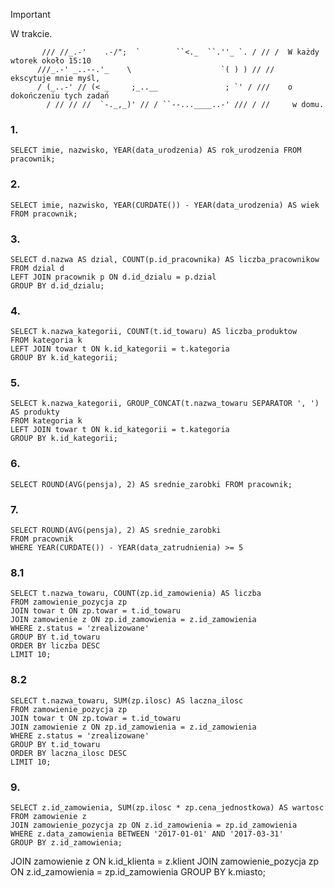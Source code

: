 > [!IMPORTANT]
> W trakcie.
```
       /// //_.-'    .-/";  `        ``<._  ``.''_ `. / // /  W każdy wtorek około 15:10
      ///_.-' _..--.'_    \                    `( ) ) // //   ekscytuje mnie myśl,
      / (_..-' // (< _     ;_..__               ; `' / ///    o dokończeniu tych zadań
        / // // //  `-._,_)' // / ``--...____..-' /// / //     w domu.
```

### 1.
``` MySQL
SELECT imie, nazwisko, YEAR(data_urodzenia) AS rok_urodzenia FROM pracownik;
```

### 2.
``` MySQL
SELECT imie, nazwisko, YEAR(CURDATE()) - YEAR(data_urodzenia) AS wiek 
FROM pracownik;
```

### 3.
``` MySQL
SELECT d.nazwa AS dzial, COUNT(p.id_pracownika) AS liczba_pracownikow
FROM dzial d
LEFT JOIN pracownik p ON d.id_dzialu = p.dzial
GROUP BY d.id_dzialu;
```


### 4.
``` MySQL
SELECT k.nazwa_kategorii, COUNT(t.id_towaru) AS liczba_produktow
FROM kategoria k
LEFT JOIN towar t ON k.id_kategorii = t.kategoria
GROUP BY k.id_kategorii;
```

### 5.
``` MySQL
SELECT k.nazwa_kategorii, GROUP_CONCAT(t.nazwa_towaru SEPARATOR ', ') AS produkty
FROM kategoria k
LEFT JOIN towar t ON k.id_kategorii = t.kategoria
GROUP BY k.id_kategorii;
```

### 6.
``` MySQL
SELECT ROUND(AVG(pensja), 2) AS srednie_zarobki FROM pracownik;
```

### 7.
``` MySQL
SELECT ROUND(AVG(pensja), 2) AS srednie_zarobki
FROM pracownik
WHERE YEAR(CURDATE()) - YEAR(data_zatrudnienia) >= 5
```

### 8.1
``` MySQL
SELECT t.nazwa_towaru, COUNT(zp.id_zamowienia) AS liczba
FROM zamowienie_pozycja zp
JOIN towar t ON zp.towar = t.id_towaru
JOIN zamowienie z ON zp.id_zamowienia = z.id_zamowienia
WHERE z.status = 'zrealizowane'
GROUP BY t.id_towaru
ORDER BY liczba DESC
LIMIT 10;
```

### 8.2
``` MySQL
SELECT t.nazwa_towaru, SUM(zp.ilosc) AS laczna_ilosc
FROM zamowienie_pozycja zp
JOIN towar t ON zp.towar = t.id_towaru
JOIN zamowienie z ON zp.id_zamowienia = z.id_zamowienia
WHERE z.status = 'zrealizowane'
GROUP BY t.id_towaru
ORDER BY laczna_ilosc DESC
LIMIT 10;
```

### 9.
``` MySQL
SELECT z.id_zamowienia, SUM(zp.ilosc * zp.cena_jednostkowa) AS wartosc
FROM zamowienie z
JOIN zamowienie_pozycja zp ON z.id_zamowienia = zp.id_zamowienia
WHERE z.data_zamowienia BETWEEN '2017-01-01' AND '2017-03-31'
GROUP BY z.id_zamowienia;
```

JOIN zamowienie z ON k.id_klienta = z.klient
JOIN zamowienie_pozycja zp ON z.id_zamowienia = zp.id_zamowienia
GROUP BY k.miasto;
```


